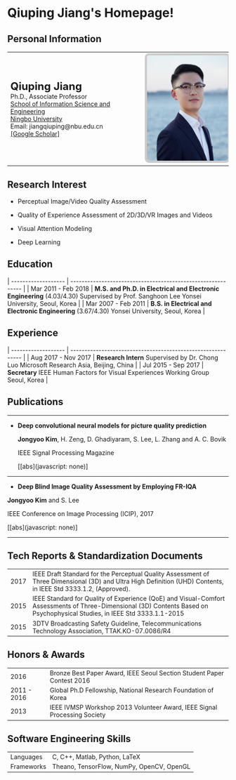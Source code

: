 # Qiuping Jiang's Homepage!
## Personal Information
<table class="cv">
  <tbody><tr>
    <td>
      <span class="blue_2"><font size="5"><strong>Qiuping Jiang</strong></font></span><br>
      Ph.D., Associate Professor<br>
      <a href="http://eecs.nbu.edu.cn/">School of Information Science and Engineering</a><br>
      <a href="http://www.nbu.edu.cn/">Ningbo University</a><br>
      Email: jiangqiuping@nbu.edu.cn<br>
      <a href="https://scholar.google.com/citations?user=PbPTiKYAAAAJ/">[Google Scholar]</a><br>
    </td>
    <td>
      <img src="picture.png" alt="Drawing" style="
      height: 240px;
      border: 5px solid #ccc;
      border-radius: 10px;
      -moz-border-radius: 10px;
      -khtml-border-radius: 10px;
      -webkit-border-radius: 10px;
      ">
    </td>
  </tr>
</tbody></table>


## Research Interest

* Perceptual Image/Video Quality Assessment

* Quality of Experience Assessment of 2D/3D/VR Images and Videos

* Visual Attention Modeling

* Deep Learning

  

## Education

| ------------------- | ------------------------------------------------------------ |
| Mar 2011 - Feb 2018 | **M.S. and Ph.D. in Electrical and Electronic Engineering** (4.03/4.30) Supervised by Prof. Sanghoon Lee Yonsei University, Seoul, Korea |
| Mar 2007 - Feb 2011 | **B.S. in Electrical and Electronic Engineering** (3.67/4.30) Yonsei University, Seoul, Korea |


## Experience
| ------------------- | ------------------------------------------------------------ |
| Aug 2017 - Nov 2017 | **Research Intern** Supervised by Dr. Chong Luo Microsoft Research Asia, Beijing, China |
| Jul 2015 - Sep 2017 | **Secretary** IEEE Human Factors for Visual Experiences Working Group Seoul, Korea |

  

## Publications

---

* **Deep convolutional neural models for picture quality prediction** 

  **Jongyoo Kim**, H. Zeng, D. Ghadiyaram, S. Lee, L. Zhang and A. C. Bovik 

  IEEE Signal Processing Magazine

  [[abs](javascript: none)]

---
*  **Deep Blind Image Quality Assessment by Employing FR-IQA**

  **Jongyoo Kim** and S. Lee

  IEEE Conference on Image Processing (ICIP), 2017

  [[abs](javascript: none)]

---

## Tech Reports & Standardization Documents

|      |                                                              |
| ---- | ------------------------------------------------------------ |
| 2017 | IEEE Draft Standard for the Perceptual Quality Assessment of Three Dimensional (3D) and Ultra High Definition (UHD) Contents, in IEEE Std 3333.1.2, (Approved). |
| 2015 | IEEE Standard for Quality of Experience (QoE) and Visual-Comfort Assessments of Three-Dimensional (3D) Contents Based on Psychophysical Studies, in IEEE Std 3333.1.1-2015 |
| 2015 | 3DTV Broadcasting Safety Guideline, Telecommunications Technology Association, TTAK.KO-07.0086/R4 |



## Honors & Awards

|             |                                                              |
| ----------- | ------------------------------------------------------------ |
| 2016        | Bronze Best Paper Award, IEEE Seoul Section Student Paper Contest 2016 |
| 2011 - 2016 | Global Ph.D Fellowship, National Research Foundation of Korea |
| 2013        | IEEE IVMSP Workshop 2013 Volunteer Award, IEEE Signal Processing Society |

## Software Engineering Skills

|            |                                           |
| ---------- | ----------------------------------------- |
| Languages  | C, C++, Matlab, Python, LaTeX             |
| Frameworks | Theano, TensorFlow, NumPy, OpenCV, OpenGL |
